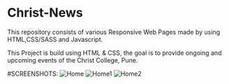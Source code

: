 # Christ-News

This repository consists of various Responsive Web Pages made by using HTML,CSS/SASS and Javascript.

This Project is build using HTML & CSS, the goal is to provide ongoing and upcoming events of the Christ College, Pune.


#SCREENSHOTS:
![Home](https://user-images.githubusercontent.com/79316453/109696625-43b17d80-7bb3-11eb-81b9-febb37bd8da4.png)
![Home1](https://user-images.githubusercontent.com/79316453/109696821-7a879380-7bb3-11eb-95dd-0adb49fa48ae.png)
![Home2](https://user-images.githubusercontent.com/79316453/109697156-e407a200-7bb3-11eb-9bd4-476e42123918.png)
